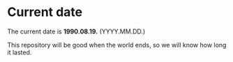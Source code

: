# Current date

The current date is **1990.08.19.** (YYYY.MM.DD.)

This repository will be good when the world ends, so we will know how long it lasted.